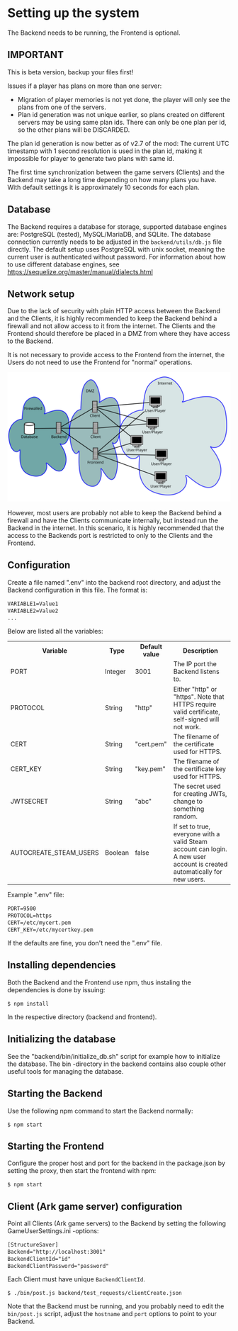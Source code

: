 # Setting up the system

The Backend needs to be running, the Frontend is optional.

## IMPORTANT

This is beta version, backup your files first!

Issues if a player has plans on more than one server:
* Migration of player memories is not yet done, the player will only see the plans from one of the servers.
* Plan id generation was not unique earlier, so plans created on different servers may be using same plan ids. There can only be one plan per id, so the other plans will be DISCARDED.

The plan id generation is now better as of v2.7 of the mod: The current UTC timestamp with 1 second resolution is used in the plan id, making it impossible for player to generate two plans with same id.

The first time synchronization between the game servers (Clients) and the Backend may take a long time depending on how many plans you have. With default settings it is approximately 10 seconds for each plan.


## Database

The Backend requires a database for storage, supported database engines are: PostgreSQL (tested), MySQL/MariaDB, and SQLite. The database connection currently needs to be adjusted in the `backend/utils/db.js` file directly. The default setup uses PostgreSQL with unix socket, meaning the current user is authenticated without password. For information about how to use different database engines, see https://sequelize.org/master/manual/dialects.html


## Network setup

Due to the lack of security with plain HTTP access between the Backend and the Clients, it is highly recommended to keep the Backend behind a firewall and not allow access to it from the internet. The Clients and the Frontend should therefore be placed in a DMZ from where they have access to the Backend.

It is not necessary to provide access to the Frontend from the internet, the Users do not need to use the Frontend for "normal" operations.

<img src="network_layout.svg" alt="Overview of the network layout" width="800" />

However, most users are probably not able to keep the Backend behind a firewall and have the Clients communicate internally, but instead run the Backend in the internet. In this scenario, it is highly recommended that the access to the Backends port is restricted to only to the Clients and the Frontend.


## Configuration

Create a file named ".env" into the backend root directory, and adjust the Backend configuration in this file. The format is:
```
VARIABLE1=Value1
VARIABLE2=Value2
...
```

Below are listed all the variables:
<table>
  <tr><th>Variable</th> <th>Type</th>   <th>Default value</th><th>Description</th></tr>
  <tr><td>PORT</td>     <td>Integer</td><td>3001</td>         <td>The IP port the Backend listens to.</td></tr>
  <tr><td>PROTOCOL</td> <td>String</td> <td>"http"</td>       <td>Either "http" or "https". Note that HTTPS require valid certificate, self-signed will not work.</td></tr>
  <tr><td>CERT</td>     <td>String</td> <td>"cert.pem"</td>   <td>The filename of the certificate used for HTTPS.</td></tr>
  <tr><td>CERT_KEY</td> <td>String</td> <td>"key.pem"</td>    <td>The filename of the certificate key used for HTTPS.</td></tr>
  <tr><td>JWTSECRET</td><td>String</td> <td>"abc"</td>        <td>The secret used for creating JWTs, change to something random.</td></tr>
  <tr><td>AUTOCREATE_STEAM_USERS</td><td>Boolean</td><td>false</td><td>If set to true, everyone with a valid Steam account can login. A new user account is created automatically for new users.</td></tr>
</table>

Example ".env" file:
```
PORT=9500
PROTOCOL=https
CERT=/etc/mycert.pem
CERT_KEY=/etc/mycertkey.pem
```

If the defaults are fine, you don't need the ".env" file.


## Installing dependencies

Both the Backend and the Frontend use npm, thus instaling the dependencies is done by issuing:
```
$ npm install
```
In the respective directory (backend and frontend).


## Initializing the database

See the "backend/bin/initialize_db.sh" script for example how to initialize the database.
The bin -directory in the backend contains also couple other useful tools for managing the database.


## Starting the Backend

Use the following npm command to start the Backend normally:
```
$ npm start
```

## Starting the Frontend

Configure the proper host and port for the backend in the package.json by setting the proxy, then start the frontend with npm:
```
$ npm start
```


## Client (Ark game server) configuration

Point all Clients (Ark game servers) to the Backend by setting the following GameUserSettings.ini -options:
```
[StructureSaver]
Backend="http://localhost:3001"
BackendClientId="id"
BackendClientPassword="password"
```

Each Client must have unique `BackendClientId`.
```
$ ./bin/post.js backend/test_requests/clientCreate.json
```
Note that the Backend must be running, and you probably need to edit the `bin/post.js` script, adjust the `hostname` and `port` options to point to your Backend.
